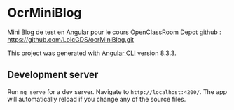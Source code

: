 # OcrMiniBlog
Mini Blog de test en Angular pour le cours OpenClassRoom
Depot github : https://github.com/LoicGDS/ocrMiniBlog.git

This project was generated with [Angular CLI](https://github.com/angular/angular-cli) version 8.3.3.

## Development server
Run `ng serve` for a dev server. Navigate to `http://localhost:4200/`. The app will automatically reload if you change any of the source files.


